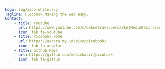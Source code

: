 ```yaml
---
Logo: img/pico-white.svg
Tagline: Picobook Making the web easy.
Contact:
    - title: Youtube
      url: https://www.youtube.com/c/bakoelraksupermarketMesinKasir/videos
      icon: fab fa-youtube
    - title: Picobook Home
      url: https://axcora.my.id/pico/picobook/
      icon: fab fa-angular
    - title: Github Repo
      url: https://github.com/mesinkasir/picobook
      icon: fab fa-github
---
```

